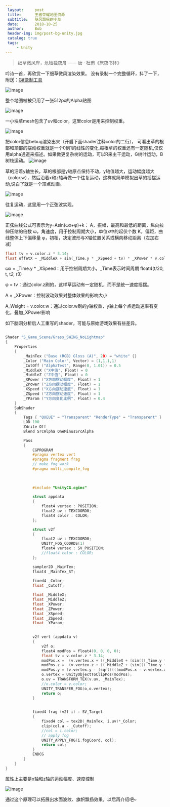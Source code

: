 ```yaml
---
 layout:     post
 title:      王者荣耀地图资源
 subtitle:   随风飘摇的小草
 date:       2018-10-25
 author:     Bob
 header-img: img/post-bg-unity.jpg
 catalog: true
 tags:
     - Unity
---
```


> 细草微风岸，危樯独夜舟 —— 唐 · 杜甫《旅夜书怀》

吟诗一首，再欣赏一下细草微风渲染效果。
没有录制一个完整循环，抖了一下，附送：[Gif录制工具](http://blog.bahraniapps.com/gifcam/)

![image](/img/pos_53.gif)

整个地图植被只用了一张512px的Alpha贴图

![image](/img/pos_54.png)

一小块草mesh包含了uv和color，这里color是用来控制权重。

![image](/img/pos_52.png)

把color信息bebug渲染出来（开启下面shader注释color的二行），
可看出草的根部和顶部的摆动权重就是一个0到1的线性的变化,每根草的权重还有一定随机,仅仅用alpha通道来描述。如果做更复杂树的运动，可以R来主干运动，G树叶运动，B树枝运动。
![image](/img/pos_50.png)


草的沿着y轴生长，草的根部是y轴原点保持不动，y轴值越大，运动幅度越大（color.w），然后沿着x和z轴再做一个往复运动，这样就简单模拟出草的摇摆运动,说白了就是一个顶点动画。

![image](/img/pos_55.png)

往复运动，这里用一个正弦波实现。

![image](/img/pos_56.png)

正弦曲线公式可表示为y=Asin(ωx+φ)+k：
A，振幅，最高和最低的距离，纵向拉伸压缩的倍数
ω，角速度，用于控制周期大小，单位x中的起伏个数
K，偏距，曲线整体上下偏移量
φ，初相，决定波形与X轴位置关系或横向移动距离（左加右减）

```c
float tv = v.color.z * 3.14;
float offetX = _MiddleX + sin(_Time.y * _XSpeed + tv) * _XPower * v.color.w;
```

ωx = _Time.y * _XSpeed：用于控制周期大小，_Time表示时间周期 float4(t/20,  t,  t*2,  t*3)

φ = tv：通过color.z刷的，这样草运动有一定随机，而不是统一速度摇摆。

A = _XPower：控制波动效果对整体效果的影响大小

A_Weight = v.color.w：通过color.w刷的y轴权重，y轴上每个点运动速率有变化，叠加_XPower影响


如下脑洞分析后人工重写的shader，可能与原始游戏效果有些差异。

```c

Shader "S_Game_Scene/Grass_SWING_NoLightmap"
{
	Properties
	{
		_MainTex ("Base (RGB) Gloss (A)", 2D) = "white" {}
		_Color ("Main Color", Vector) = (1,1,1,1)
		_CutOff ("AlphaTest", Range(0, 1.01)) = 0.5
		_MiddleX ("X中值", Float) = 0
		_MiddleZ ("Z中值", Float) = 0
		_XPower ("X方向摆动幅度", Float) = 1
		_ZPower ("Z方向摆动幅度", Float) = 1
		_XSpeed ("X方向摆动速度", Float) = 1
		_ZSpeed ("Z方向摆动速度", Float) = 1
		_YParam ("Y方向变化比例", Float) = 0.4
	}
	SubShader
	{
		Tags { "QUEUE" = "Transparent" "RenderType" = "Transparent" }
		LOD 100
		ZWrite Off
		Blend SrcAlpha OneMinusSrcAlpha

		Pass
		{
			CGPROGRAM
			#pragma vertex vert
			#pragma fragment frag
			// make fog work
			#pragma multi_compile_fog
			
		
 
			#include "UnityCG.cginc"

			struct appdata
			{
				float4 vertex : POSITION;
				float2 uv : TEXCOORD0;
				float4 color : COLOR;
			};

			struct v2f
			{
				float2 uv : TEXCOORD0;
				UNITY_FOG_COORDS(1)
				float4 vertex : SV_POSITION;
				//float4 color : COLOR;
			};

			sampler2D _MainTex;
			float4 _MainTex_ST;
			
			fixed4 _Color;
			float _Cutoff;

			float _MiddleX;
			float _MiddleZ;
			float _XPower;
			float _ZPower;
			float _XSpeed;
			float _ZSpeed;
			float _YParam;

			
			v2f vert (appdata v)
			{
				v2f o;
				float4 modPos = float4(0, 0, 0, 0);
				float tv = v.color.z * 3.14;
				modPos.x =  (v.vertex.x + ((_MiddleX + (sin(((_Time.y * _XSpeed) + tv)) * _XPower)) * v.color.w));
				modPos.z =  (v.vertex.z + ((_MiddleZ + (sin(((_Time.y * _ZSpeed) + tv)) * _ZPower)) * v.color.w));
				modPos.y = (v.vertex.y - (sqrt((((modPos.x - v.vertex.x) * (modPos.x - v.vertex.x)) + ((modPos.z - v.vertex.z) * (modPos.z - v.vertex.z)))) * _YParam));
				o.vertex = UnityObjectToClipPos(modPos);
				o.uv = TRANSFORM_TEX(v.uv, _MainTex);
				//o.color = v.color;
				UNITY_TRANSFER_FOG(o,o.vertex);
				return o;
			}

			
			fixed4 frag (v2f i) : SV_Target
			{
				fixed4 col = tex2D(_MainTex, i.uv)*_Color;
				clip(col.a - _Cutoff);
				//col = i.color;
				// apply fog
				UNITY_APPLY_FOG(i.fogCoord, col);
				return col;
			}
			ENDCG
		}
	}
}


```

属性上主要是x轴和z轴的运动幅度、速度控制

![image](/img/pos_51.png)


通过这个原理可以拓展出水面波纹、旗帜飘扬效果，以后再介绍吧~





